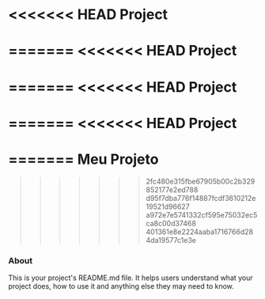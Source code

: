 <<<<<<< HEAD
Project
=======
=======
<<<<<<< HEAD
Project
=======
=======
<<<<<<< HEAD
Project
=======
=======
<<<<<<< HEAD
Project
=======
=======
Meu Projeto
===========
>>>>>>> 2fc480e315fbe67905b00c2b329852177e2ed788
>>>>>>> d95f7dba776f14887fcdf3610212e19521d96627
>>>>>>> a972e7e5741332cf595e75032ec5ca8c00d37468
>>>>>>> 401361e8e2224aaba1716766d284da19577c1e3e

### About

This is your project's README.md file. It helps users understand what your
project does, how to use it and anything else they may need to know.
